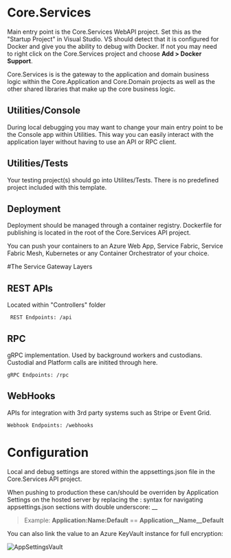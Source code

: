 # Core.Services
Main entry point is the Core.Services WebAPI project. Set this as the "Startup Project" in Visual Studio. VS should detect that it is configured for Docker and give you the ability to debug with Docker. If not you may need to right click on the Core.Services project and choose **Add > Docker Support**.

Core.Services is is the gateway to the application and domain business logic within the Core.Application and Core.Domain projects as well as the other shared libraries that make up the core business logic.

## Utilities/Console
During local debugging you may want to change your main entry point to be the Console app within Utilities. This way you can easily interact with the application layer without having to use an API or RPC client.

## Utilities/Tests
Your testing project(s) should go into Utilites/Tests. There is no predefined project included with this template.


## Deployment
Deployment should be managed through a container registry. Dockerfile for publishing is located in the root of the Core.Services API project.

You can push your containers to an Azure Web App, Service Fabric, Service Fabric Mesh, Kubernetes or any Container Orchestrator of your choice.


#The Service Gateway Layers

## REST APIs
 Located within "Controllers" folder
 
     REST Endpoints: /api
 
## RPC
gRPC implementation. Used by background workers and custodians. Custodial and Platform calls are initited through here.

    gRPC Endpoints: /rpc

## WebHooks
APIs for integration with 3rd party systems such as Stripe or Event Grid.

    Webhook Endpoints: /webhooks

# Configuration
Local and debug settings are stored within the appsettings.json file in the Core.Services API project.

When pushing to production these can/should be overriden by Application Settings on the hosted server by replacing the : syntax for navigating appsettings.json sections with double underscore: __

 > Example: **Application:Name:Default** == **Application__Name__Default**

You can also link the value to an Azure KeyVault instance for full encryption:

![AppSettingsVault](https://github.com/INNVTV/NetCore-Clean-Architecture/blob/master/CoreServices/_docs/imgs/app-settings-vault.png)
